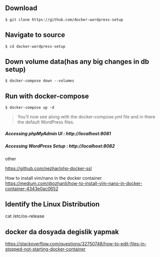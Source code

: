 ## Download 
```
$ git clone https://github.com/docker-wordpress-setup
```

## Navigate to source
```
$ cd docker-wordpress-setup
```

## Down volume data(has any big changes in db setup) 
```
$ docker-compose down --volumes
```

## Run with docker-compose
```
$ docker-compose up -d
```

> You’ll now see along with the docker-compose.yml file and in there the default WordPress files.

##### Accessing phpMyAdmin UI : http://localhost:8081
##### Accessing WordPress Setup : http://localhost:8082

other 


https://github.com/nezhar/php-docker-ssl

How to install vim/nano in the docker container
https://medium.com/@ozhanli/how-to-install-vim-nano-in-docker-container-4343e0ac0652
 ## Identify the Linux Distribution
cat /etc/os-release


## docker da dosyada degislik yapmak 
https://stackoverflow.com/questions/32750748/how-to-edit-files-in-stopped-not-starting-docker-container


